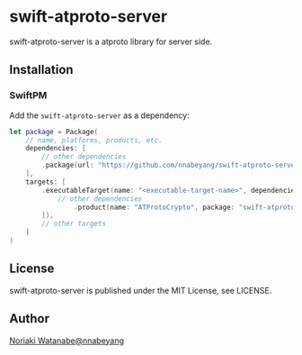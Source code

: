 # swift-atproto-server

swift-atproto-server is a atproto library for server side.

## Installation

### SwiftPM

Add the `swift-atproto-server` as a dependency:

```swift
let package = Package(
    // name, platforms, products, etc.
    dependencies: [
        // other dependencies
        .package(url: "https://github.com/nnabeyang/swift-atproto-server", from: "0.0.2"),
    ],
    targets: [
        .executableTarget(name: "<executable-target-name>", dependencies: [
            // other dependencies
                .product(name: "ATProtoCrypto", package: "swift-atproto-server"),
        ]),
        // other targets
    ]
)
```

## License

swift-atproto-server is published under the MIT License, see LICENSE.

## Author
[Noriaki Watanabe@nnabeyang](https://bsky.app/profile/did:plc:bnh3bvyqr3vzxyvjdnrrusbr)
